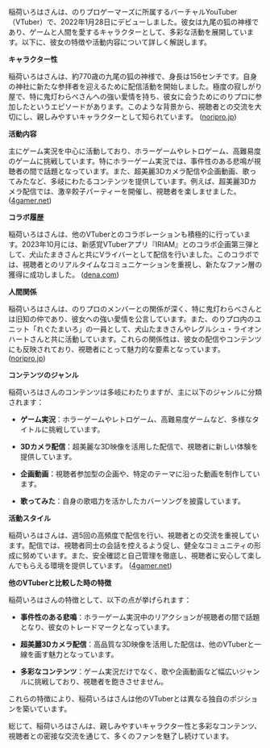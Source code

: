 稲荷いろはさんは、のりプロゲーマーズに所属するバーチャルYouTuber（VTuber）で、2022年1月28日にデビューしました。彼女は九尾の狐の神様であり、ゲームと人間を愛するキャラクターとして、多彩な活動を展開しています。以下に、彼女の特徴や活動内容について詳しく解説します。

**キャラクター性**

稲荷いろはさんは、約770歳の九尾の狐の神様で、身長は156センチです。自身の神社に新たな参拝者を迎えるために配信活動を開始しました。極度の寂しがり屋で、特に鬼灯わらべさんへの強い愛情を持ち、彼女に会うためにのりプロに参加したというエピソードがあります。このような背景から、視聴者との交流を大切にし、親しみやすいキャラクターとして知られています。 ([noripro.jp](https://noripro.jp/talent-inari/?utm_source=openai))

**活動内容**

主にゲーム実況を中心に活動しており、ホラーゲームやレトロゲーム、高難易度のゲームに挑戦しています。特にホラーゲーム実況では、事件性のある悲鳴が視聴者の間で話題となっています。また、超美麗3Dカメラ配信や企画動画、歌ってみたなど、多岐にわたるコンテンツを提供しています。例えば、超美麗3Dカメラ配信では、激辛餃子パーティーを開催し、視聴者を楽しませました。 ([4gamer.net](https://www.4gamer.net/games/765/G076520/20240719026/?utm_source=openai))

**コラボ履歴**

稲荷いろはさんは、他のVTuberとのコラボレーションも積極的に行っています。2023年10月には、新感覚VTuberアプリ『IRIAM』とのコラボ企画第三弾として、犬山たまきさんと共にVライバーとして配信を行いました。このコラボでは、視聴者とのリアルタイムなコミュニケーションを重視し、新たなファン層の獲得に成功しました。 ([dena.com](https://dena.com/jp/news/5031/?utm_source=openai))

**人間関係**

稲荷いろはさんは、のりプロのメンバーとの関係が深く、特に鬼灯わらべさんとは旧知の仲であり、彼女への強い愛情を公言しています。また、のりプロ内のユニット「れぐたまいろ」の一員として、犬山たまきさんやレグルシュ・ライオンハートさんと共に活動しています。これらの関係性は、彼女の配信やコンテンツにも反映されており、視聴者にとって魅力的な要素となっています。 ([noripro.jp](https://noripro.jp/talent-inari/?utm_source=openai))

**コンテンツのジャンル**

稲荷いろはさんのコンテンツは多岐にわたりますが、主に以下のジャンルに分類されます：

- **ゲーム実況**：ホラーゲームやレトロゲーム、高難易度ゲームなど、多様なタイトルに挑戦しています。

- **3Dカメラ配信**：超美麗な3D映像を活用した配信で、視聴者に新しい体験を提供しています。

- **企画動画**：視聴者参加型の企画や、特定のテーマに沿った動画を制作しています。

- **歌ってみた**：自身の歌唱力を活かしたカバーソングを披露しています。

**活動スタイル**

稲荷いろはさんは、週5回の高頻度で配信を行い、視聴者との交流を重視しています。配信では、視聴者同士の会話を控えるよう促し、健全なコミュニティの形成に努めています。また、安全確認と自己管理を徹底し、視聴者に安心して楽しんでもらえる環境を提供しています。 ([4gamer.net](https://www.4gamer.net/games/765/G076520/20240719026/?utm_source=openai))

**他のVTuberと比較した時の特徴**

稲荷いろはさんの特徴として、以下の点が挙げられます：

- **事件性のある悲鳴**：ホラーゲーム実況中のリアクションが視聴者の間で話題となり、彼女のトレードマークとなっています。

- **超美麗3Dカメラ配信**：高品質な3D映像を活用した配信は、他のVTuberと一線を画す魅力となっています。

- **多彩なコンテンツ**：ゲーム実況だけでなく、歌や企画動画など幅広いジャンルに挑戦しており、視聴者を飽きさせません。

これらの特徴により、稲荷いろはさんは他のVTuberとは異なる独自のポジションを築いています。

総じて、稲荷いろはさんは、親しみやすいキャラクター性と多彩なコンテンツ、視聴者との密接な交流を通じて、多くのファンを魅了し続けています。 